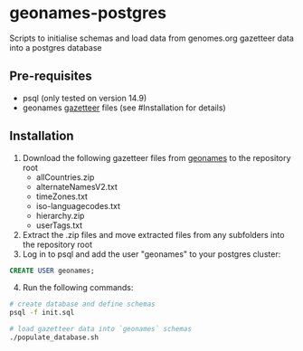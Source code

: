 # geonames-postgres
Scripts to initialise schemas and load data from genomes.org gazetteer data into a postgres database
## Pre-requisites
- psql (only tested on version 14.9)
- geonames [gazetteer][gn_gazetteer_dump] files (see #Installation for details)

## Installation
1. Download the following gazetteer files from [geonames][gn_gazetteer_dump] to the repository root
    - allCountries.zip
    - alternateNamesV2.txt
    - timeZones.txt
    - iso-languagecodes.txt
    - hierarchy.zip
    - userTags.txt
2. Extract the .zip files and move extracted files from any subfolders into the repository root
3. Log in to psql and add the user "geonames" to your postgres cluster:
```sql
CREATE USER geonames;
```
4. Run the following commands:
```sh
# create database and define schemas
psql -f init.sql

# load gazetteer data into `geonames` schemas
./populate_database.sh
```

[gn_gazetteer_dump]: http://download.geonames.org/export/dump/ "latest dump of free gazetteer extracts"
